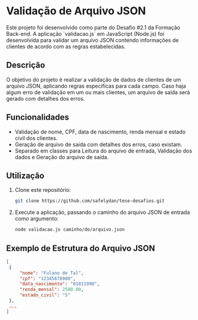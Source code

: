 # Validação de Arquivo JSON

Este projeto foi desenvolvido como parte do Desafio #2.1 da Formação Back-end. A aplicação \`validacao.js\` em JavaScript (Node.js) foi desenvolvida para validar um arquivo JSON contendo informações de clientes de acordo com as regras estabelecidas.

## Descrição

O objetivo do projeto é realizar a validação de dados de clientes de um arquivo JSON, aplicando regras específicas para cada campo. Caso haja algum erro de validação em um ou mais clientes, um arquivo de saída será gerado com detalhes dos erros.

## Funcionalidades

- Validação de nome, CPF, data de nascimento, renda mensal e estado civil dos clientes.
- Geração de arquivo de saída com detalhes dos erros, caso existam.
- Separado em classes para Leitura do arquivo de entrada, Validação dos dados e Geração do arquivo de saída.

## Utilização

1. Clone este repositório:

   ```bash
   git clone https://github.com/safelydan/tese-desafios.git

2. Execute a aplicação, passando o caminho do arquivo JSON de entrada como argumento:

   ```bash
   node validacao.js caminho/do/arquivo.json

## Exemplo de Estrutura do Arquivo JSON

```json
[
 {
     "nome": "Fulano de Tal",
     "cpf": "12345678900",
     "data_nascimento": "01011990",
     "renda_mensal": 2500.00,
     "estado_civil": "S"
 },
 ...
]
